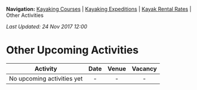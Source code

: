 **Navigation:** [Kayaking Courses](index) &#124; [Kayaking Expeditions](expedition) &#124; [Kayak Rental Rates](rental) &#124; Other Activities

_Last Updated: 24 Nov 2017 12:00_
# Other Upcoming Activities

Activity | Date | Venue | Vacancy
:---:|:---:|:---:|:---:
No upcoming activities yet|-|-|- 

